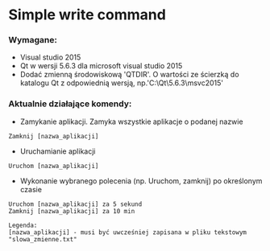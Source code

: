 # Simple write command
### Wymagane:
* Visual studio 2015 
* Qt w wersji 5.6.3 dla microsoft visual studio 2015
* Dodać zmienną środowiskową 'QTDIR'. O wartości ze ścierzką do katalogu Qt z odpowiednią wersją, np.'C:\Qt\5.6.3\msvc2015'
### Aktualnie działające komendy:
* Zamykanie aplikacji. Zamyka wszystkie aplikacje o podanej nazwie
```
Zamknij [nazwa_aplikacji]
```
* Uruchamianie aplikacji
```
Uruchom [nazwa_aplikacji]
```
* Wykonanie wybranego polecenia (np. Uruchom, zamknij) po określonym czasie
```
Uruchom [nazwa_aplikacji] za 5 sekund
Zamknij [nazwa_aplikacji] za 10 min
```
```
Legenda:
[nazwa_aplikacji] - musi być uwcześniej zapisana w pliku tekstowym "slowa_zmienne.txt"
```

